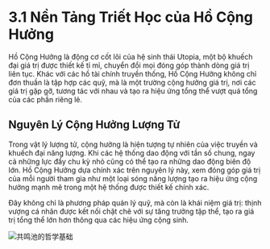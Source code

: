 # 3.1 Nền Tảng Triết Học của Hồ Cộng Hưởng

Hồ Cộng Hưởng là động cơ cốt lõi của hệ sinh thái Utopia, một bộ khuếch đại giá trị được thiết kế tỉ mỉ, chuyển đổi mọi đóng góp thành dòng giá trị liên tục. Khác với các hồ tài chính truyền thống, Hồ Cộng Hưởng không chỉ đơn thuần là tập hợp các quỹ, mà là một trường cộng hưởng giá trị, nơi các giá trị gặp gỡ, tương tác với nhau và tạo ra hiệu ứng tổng thể vượt quá tổng của các phần riêng lẻ.

## Nguyên Lý Cộng Hưởng Lượng Tử

Trong vật lý lượng tử, cộng hưởng là hiện tượng tự nhiên của việc truyền và khuếch đại năng lượng. Khi các hệ thống dao động với tần số chung, ngay cả những lực đẩy chu kỳ nhỏ cũng có thể tạo ra những dao động biên độ lớn. Hồ Cộng Hưởng dựa chính xác trên nguyên lý này, xem đóng góp giá trị của mỗi người tham gia như một loại sóng năng lượng tạo ra hiệu ứng cộng hưởng mạnh mẽ trong một hệ thống được thiết kế chính xác.

Đây không chỉ là phương pháp quản lý quỹ, mà còn là khái niệm giá trị: thịnh vượng cá nhân được kết nối chặt chẽ với sự tăng trưởng tập thể, tạo ra giá trị tổng thể lớn hơn thông qua các hiệu ứng cộng sinh.

![共鸣池的哲学基础](/images/图1.svg)